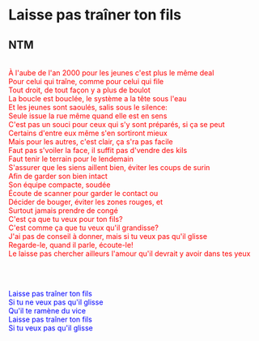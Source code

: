# Laisse pas traîner ton fils

## NTM

<br>
<span style="color:red">
À l'aube de l'an 2000 pour les jeunes c'est plus le même deal <br>
Pour celui qui traîne, comme pour celui qui file<br>
Tout droit, de tout façon y a plus de boulot<br>
La boucle est bouclée, le système a la tête sous l'eau<br>
Et les jeunes sont saoulés, salis sous le silence:<br>
Seule issue la rue même quand elle est en sens<br>
C'est pas un souci pour ceux qui s'y sont préparés, si ça se peut<br>
Certains d'entre eux même s'en sortiront mieux<br>
Mais pour les autres, c'est clair, ça s'ra pas facile<br>
Faut pas s'voiler la face, il suffit pas d'vendre des kils<br>
Faut tenir le terrain pour le lendemain<br>
S'assurer que les siens aillent bien, éviter les coups de surin<br>
Afin de garder son bien intact<br>
Son équipe compacte, soudée<br>
Écoute de scanner pour garder le contact ou<br>
Décider de bouger, éviter les zones rouges, et<br>
Surtout jamais prendre de congé<br>
C'est ça que tu veux pour ton fils?<br>
C'est comme ça que tu veux qu'il grandisse?<br>
J'ai pas de conseil à donner, mais si tu veux pas qu'il glisse<br>
Regarde-le, quand il parle, écoute-le!<br>
Le laisse pas chercher ailleurs l'amour qu'il devrait y avoir dans tes yeux
</span>

<br> <br>

<span style="color:blue">
Laisse pas traîner ton fils<br>
Si tu ne veux pas qu'il glisse<br>
Qu'il te ramène du vice<br>
Laisse pas traîner ton fils<br>
Si tu veux pas qu'il glisse<br>
</span>

